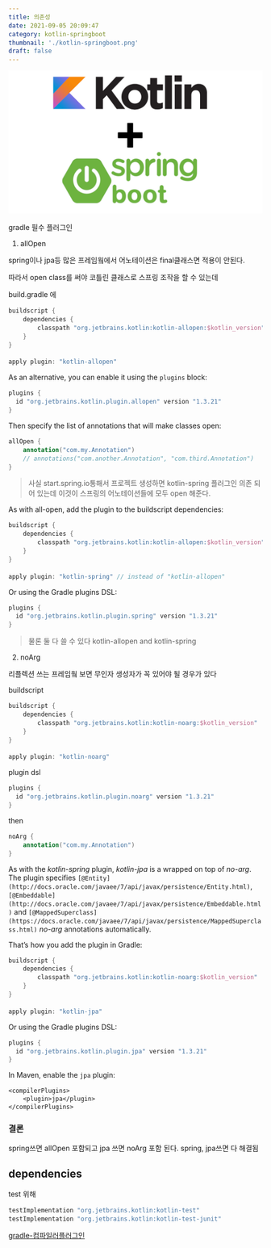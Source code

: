 ```yaml
---
title: 의존성
date: 2021-09-05 20:09:47
category: kotlin-springboot
thumbnail: './kotlin-springboot.png'
draft: false
---
```

![스프링부트코틀린](./kotlin-springboot.png)


gradle 필수 플러그인

1. allOpen

spring이나 jpa등 많은 프레임웤에서 어노테이션은 final클래스면 적용이 안된다.

따라서 open class를 써야 코틀린 클래스로 스프링 조작을 할 수 있는데

build.gradle 에

```kotlin
buildscript {
    dependencies {
        classpath "org.jetbrains.kotlin:kotlin-allopen:$kotlin_version"
    }
}

apply plugin: "kotlin-allopen"
```

As an alternative, you can enable it using the `plugins` block:

```kotlin
plugins {
  id "org.jetbrains.kotlin.plugin.allopen" version "1.3.21"
}
```

Then specify the list of annotations that will make classes open:

```kotlin
allOpen {
    annotation("com.my.Annotation")
    // annotations("com.another.Annotation", "com.third.Annotation")
}
```

> 사실 start.spring.io통해서 프로젝트 생성하면 kotlin-spring 플러그인 의존 되어 있는데 이것이 스프링의 어노테이션들에 모두 open 해준다.

As with all-open, add the plugin to the buildscript dependencies:

```kotlin
buildscript {
    dependencies {
        classpath "org.jetbrains.kotlin:kotlin-allopen:$kotlin_version"
    }
}

apply plugin: "kotlin-spring" // instead of "kotlin-allopen"
```

Or using the Gradle plugins DSL:

```kotlin
plugins {
  id "org.jetbrains.kotlin.plugin.spring" version "1.3.21"
}
```

> 물론 둘 다 쓸 수 있다 kotlin-allopen and kotlin-spring

2. noArg

리플렉션 쓰는 프레임웤 보면 무인자 생성자가 꼭 있어야 될 경우가 있다

buildscript

```kotlin
buildscript {
    dependencies {
        classpath "org.jetbrains.kotlin:kotlin-noarg:$kotlin_version"
    }
}

apply plugin: "kotlin-noarg"
```

plugin dsl

```kotlin
plugins {
  id "org.jetbrains.kotlin.plugin.noarg" version "1.3.21"
}
```

then

```kotlin
noArg {
    annotation("com.my.Annotation")
}
```

As with the *kotlin-spring* plugin, *kotlin-jpa* is a wrapped on top of *no-arg*. The plugin specifies `[@Entity](http://docs.oracle.com/javaee/7/api/javax/persistence/Entity.html)`, `[@Embeddable](http://docs.oracle.com/javaee/7/api/javax/persistence/Embeddable.html)` and `[@MappedSuperclass](https://docs.oracle.com/javaee/7/api/javax/persistence/MappedSuperclass.html)` *no-arg* annotations automatically.

That’s how you add the plugin in Gradle:

```kotlin
buildscript {
    dependencies {
        classpath "org.jetbrains.kotlin:kotlin-noarg:$kotlin_version"
    }
}

apply plugin: "kotlin-jpa"
```

Or using the Gradle plugins DSL:

```kotlin
plugins {
  id "org.jetbrains.kotlin.plugin.jpa" version "1.3.21"
}
```

In Maven, enable the `jpa` plugin:

```
<compilerPlugins>
    <plugin>jpa</plugin>
</compilerPlugins>
```

### 결론

 spring쓰면  allOpen 포함되고  jpa 쓰면 noArg 포함 된다. spring, jpa쓰면 다 해결됨 

## dependencies

test 위해

```kotlin
testImplementation "org.jetbrains.kotlin:kotlin-test"
testImplementation "org.jetbrains.kotlin:kotlin-test-junit"
```




[gradle-컴파일러플러그인](https://kotlinlang.org/docs/reference/compiler-plugins.html)